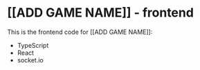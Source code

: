 # [[ADD GAME NAME]] - frontend

This is the frontend code for [[ADD GAME NAME]]:

- TypeScript
- React
- socket.io
